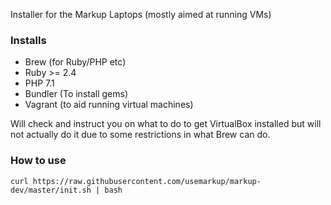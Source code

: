 Installer for the Markup Laptops (mostly aimed at running VMs)

### Installs

- Brew (for Ruby/PHP etc)
- Ruby >= 2.4
- PHP 7.1
- Bundler (To install gems)
- Vagrant (to aid running virtual machines)

Will check and instruct you on what to do to get VirtualBox installed but will not actually do it due to some restrictions in what Brew can do.

### How to use

```
curl https://raw.githubusercontent.com/usemarkup/markup-dev/master/init.sh | bash
```

